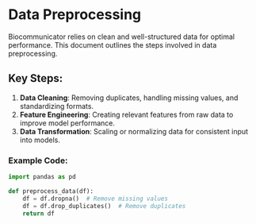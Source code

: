 
# Data Preprocessing

Biocommunicator relies on clean and well-structured data for optimal performance. This document outlines the steps involved in data preprocessing.

## Key Steps:
1. **Data Cleaning**: Removing duplicates, handling missing values, and standardizing formats.
2. **Feature Engineering**: Creating relevant features from raw data to improve model performance.
3. **Data Transformation**: Scaling or normalizing data for consistent input into models.

### Example Code:

```python
import pandas as pd

def preprocess_data(df):
    df = df.dropna()  # Remove missing values
    df = df.drop_duplicates()  # Remove duplicates
    return df
```
